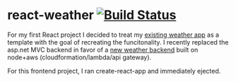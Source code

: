 # react-weather [![Build Status](https://travis-ci.org/tsears/ReactWeather.svg?branch=master)](https://travis-ci.org/tsears/ReactWeather) #

For my first React project I decided to treat my [existing weather app](https://github.com/tsears/MVCWeather) as a template with the goal of recreating the funcitonality.  I recently replaced the asp.net MVC backend in favor of a [new weather backend](https://github.com/tsears/NodeWeather) built on node+aws (cloudformation/lambda/api
gateway).

For this frontend project, I ran create-react-app and immediately ejected.